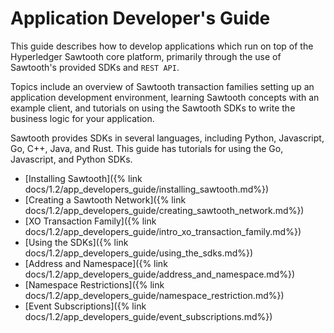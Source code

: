 # Application Developer's Guide


This guide describes how to develop applications which run on top of the
Hyperledger Sawtooth core platform, primarily through the
use of Sawtooth's provided SDKs and `REST API`.

Topics include an overview of Sawtooth transaction families setting up an
application development environment, learning Sawtooth concepts with an example
client, and tutorials on using the Sawtooth SDKs to write the business logic for
your application.

Sawtooth provides SDKs in several languages, including Python,
Javascript, Go, C++, Java, and Rust. This guide has tutorials for using
the Go, Javascript, and Python SDKs.

* [Installing Sawtooth]({% link docs/1.2/app_developers_guide/installing_sawtooth.md%})
* [Creating a Sawtooth Network]({% link docs/1.2/app_developers_guide/creating_sawtooth_network.md%})
* [XO Transaction Family]({% link docs/1.2/app_developers_guide/intro_xo_transaction_family.md%})
* [Using the SDKs]({% link docs/1.2/app_developers_guide/using_the_sdks.md%})
* [Address and Namespace]({% link docs/1.2/app_developers_guide/address_and_namespace.md%})
* [Namespace Restrictions]({% link docs/1.2/app_developers_guide/namespace_restriction.md%})
* [Event Subscriptions]({% link docs/1.2/app_developers_guide/event_subscriptions.md%})

<!--
  Licensed under Creative Commons Attribution 4.0 International License
  https://creativecommons.org/licenses/by/4.0/
-->
